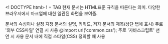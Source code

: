 <! DOCTYPE html> 
        ! + TAB
        현재 문서는 HTML표준 규칙을 따른다는 의미.
        다양한 브라우저에서 마크업에 대한 일관된 화면을 보여줌.

<head></head>      문서의 속성이나 설정 지정
    <meta>              문서의 설명, 키워드, 저자
    <title></title>     문서의 제목(상단 탭에 표시)    
    <link>              주로 '외부 CSS파일' 연결 시 사용
        <link rel="stylesheet" href="tiger.css"> 
        @import url('common.css');
    <script></script>   주로 '자바스크립트' 선언 시 사용
    <style></style>     문서 내에 직접 스타일(CSS) 정의할 때 사용